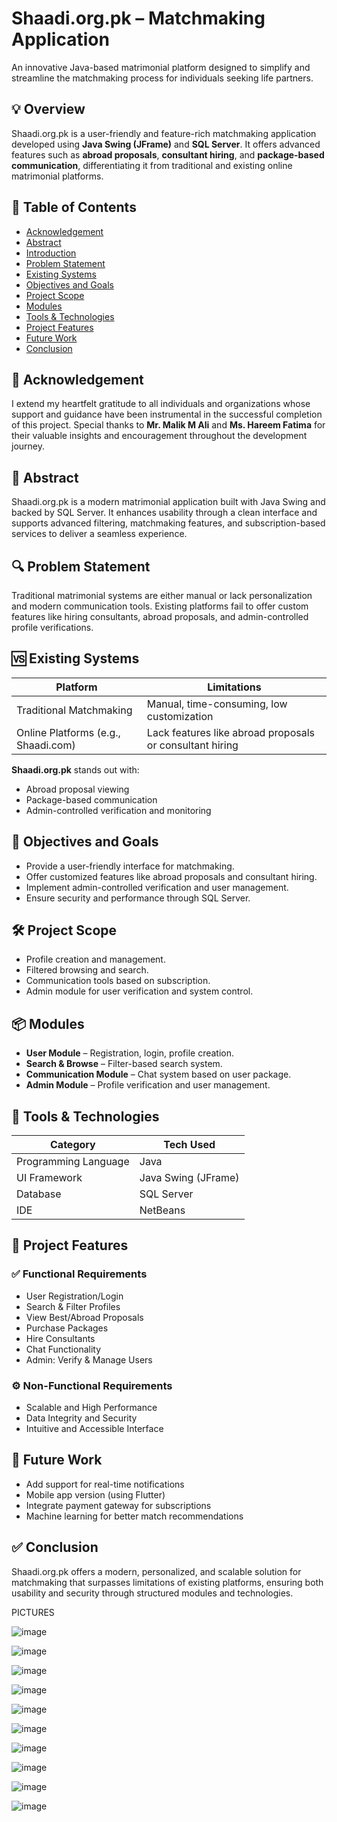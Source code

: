 # Shaadi.org.pk – Matchmaking Application

An innovative Java-based matrimonial platform designed to simplify and streamline the matchmaking process for individuals seeking life partners.

## 💡 Overview

Shaadi.org.pk is a user-friendly and feature-rich matchmaking application developed using **Java Swing (JFrame)** and **SQL Server**. It offers advanced features such as **abroad proposals**, **consultant hiring**, and **package-based communication**, differentiating it from traditional and existing online matrimonial platforms.


## 📌 Table of Contents

* [Acknowledgement](#acknowledgement)
* [Abstract](#abstract)
* [Introduction](#introduction)
* [Problem Statement](#problem-statement)
* [Existing Systems](#existing-systems)
* [Objectives and Goals](#objectives-and-goals)
* [Project Scope](#project-scope)
* [Modules](#modules)
* [Tools & Technologies](#tools--technologies)
* [Project Features](#project-features)
* [Future Work](#future-work)
* [Conclusion](#conclusion)


## 🙏 Acknowledgement

I extend my heartfelt gratitude to all individuals and organizations whose support and guidance have been instrumental in the successful completion of this project.
Special thanks to **Mr. Malik M Ali** and **Ms. Hareem Fatima** for their valuable insights and encouragement throughout the development journey.


## 📄 Abstract

Shaadi.org.pk is a modern matrimonial application built with Java Swing and backed by SQL Server. It enhances usability through a clean interface and supports advanced filtering, matchmaking features, and subscription-based services to deliver a seamless experience.

## 🔍 Problem Statement

Traditional matrimonial systems are either manual or lack personalization and modern communication tools. Existing platforms fail to offer custom features like hiring consultants, abroad proposals, and admin-controlled profile verifications.


## 🆚 Existing Systems

| Platform                            | Limitations                                              |
| ----------------------------------- | -------------------------------------------------------- |
| Traditional Matchmaking             | Manual, time-consuming, low customization                |
| Online Platforms (e.g., Shaadi.com) | Lack features like abroad proposals or consultant hiring |

**Shaadi.org.pk** stands out with:

* Abroad proposal viewing
* Package-based communication
* Admin-controlled verification and monitoring


## 🎯 Objectives and Goals

* Provide a user-friendly interface for matchmaking.
* Offer customized features like abroad proposals and consultant hiring.
* Implement admin-controlled verification and user management.
* Ensure security and performance through SQL Server.


## 🛠️ Project Scope

* Profile creation and management.
* Filtered browsing and search.
* Communication tools based on subscription.
* Admin module for user verification and system control.


## 📦 Modules

* **User Module** – Registration, login, profile creation.
* **Search & Browse** – Filter-based search system.
* **Communication Module** – Chat system based on user package.
* **Admin Module** – Profile verification and user management.


## 🧰 Tools & Technologies

| Category             | Tech Used           |
| -------------------- | ------------------- |
| Programming Language | Java                |
| UI Framework         | Java Swing (JFrame) |
| Database             | SQL Server          |
| IDE                  | NetBeans            |


## 🚀 Project Features

### ✅ Functional Requirements

* User Registration/Login
* Search & Filter Profiles
* View Best/Abroad Proposals
* Purchase Packages
* Hire Consultants
* Chat Functionality
* Admin: Verify & Manage Users

### ⚙️ Non-Functional Requirements

* Scalable and High Performance
* Data Integrity and Security
* Intuitive and Accessible Interface


## 🔮 Future Work

* Add support for real-time notifications
* Mobile app version (using Flutter)
* Integrate payment gateway for subscriptions
* Machine learning for better match recommendations


## ✅ Conclusion

Shaadi.org.pk offers a modern, personalized, and scalable solution for matchmaking that surpasses limitations of existing platforms, ensuring both usability and security through structured modules and technologies.

PICTURES



![image](https://github.com/user-attachments/assets/cec9421a-039f-4f32-9d10-dc5aace10600)


![image](https://github.com/user-attachments/assets/92475030-7057-42f6-a51b-54d91575e4d9)


![image](https://github.com/user-attachments/assets/23dc8984-bac9-401e-ad3a-fcb7549894c6)


![image](https://github.com/user-attachments/assets/fd1a7b73-3508-4635-a9ab-8fc25c2cb764)


![image](https://github.com/user-attachments/assets/7ccd482a-ce5a-42c5-88c6-1a7bb1beb842)


![image](https://github.com/user-attachments/assets/426b90a8-6eac-46db-bc4d-338cebdbc9ee)


![image](https://github.com/user-attachments/assets/c90890d2-d734-4f80-8906-2a9d1b2bc912)


![image](https://github.com/user-attachments/assets/d59e9839-9c61-4f2a-80ba-96a02659ee9e)


![image](https://github.com/user-attachments/assets/05165182-9528-4bc5-9992-fe8e74166e1e)



![image](https://github.com/user-attachments/assets/ca67cce0-5250-4617-94a5-dc550502a693)
